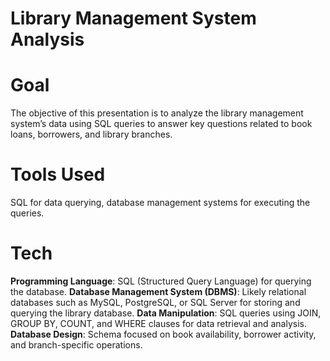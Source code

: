 # Library Management System Analysis
# Goal
The objective of this presentation is to analyze the library management system’s data using SQL queries to answer key questions related to book loans, 
borrowers, and library branches.

# Tools Used
SQL for data querying, database management systems for executing the queries.

# Tech 
**Programming Language**: SQL (Structured Query Language) for querying the database.
**Database Management System (DBMS)**: Likely relational databases such as MySQL, PostgreSQL, or SQL Server for storing and querying the library database.
**Data Manipulation**: SQL queries using JOIN, GROUP BY, COUNT, and WHERE clauses for data retrieval and analysis.
**Database Design**: Schema focused on book availability, borrower activity, and branch-specific operations.
